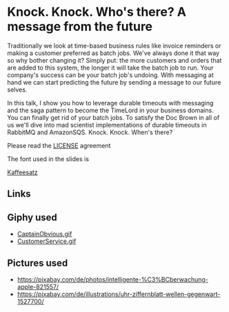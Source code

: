 # Knock. Knock. Who's there? A message from the future

Traditionally we look at time-based business rules like invoice reminders or making a customer preferred as batch jobs. We've always done it that way so why bother changing it? Simply put: the more customers and orders that are added to this system, the longer it will take the batch job to run. Your company's success can be your batch job's undoing. With messaging at hand we can start predicting the future by sending a message to our future selves. 

In this talk, I show you how to leverage durable timeouts with messaging and the saga pattern to become the TimeLord in your business domains. You can finally get rid of your batch jobs. To satisfy the Doc Brown in all of us we'll dive into mad scientist implementations of durable timeouts in RabbitMQ and AmazonSQS. Knock. Knock. When's there?

Please read the [LICENSE](License) agreement

The font used in the slides is

[Kaffeesatz](https://www.yanone.de/fonts/kaffeesatz/)

## Links

## Giphy used

- [CaptainObvious.gif](https://giphy.com/gifs/captainobvious-3ornkc6KUmmnEIQ7VS)
- [CustomerService.gif](https://giphy.com/gifs/closing-customer-AFskrh7zcYgBa)

## Pictures used

- https://pixabay.com/de/photos/intelligente-%C3%BCberwachung-apple-821557/
- https://pixabay.com/de/illustrations/uhr-ziffernblatt-wellen-gegenwart-1527700/